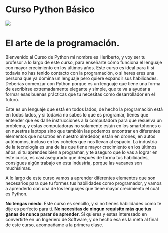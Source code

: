 # Curso Python Básico

![](https://camo.githubusercontent.com/fc5927c6a70ae6baaba9cc4bb9fb7911a60acf00f49a2723fbdc6257dfe450f2/68747470733a2f2f313030306d61726361732e6e65742f77702d636f6e74656e742f75706c6f6164732f323032302f31312f507974686f6e2d6c6f676f2e706e67)

# El arte de la programación.

Bienvenido al Curso de Python mi nombre es Heriberto, y voy ser tu profesor a lo largo de este curso, para enseñarte cómo funciona el lenguaje con mayor crecimiento en los últimos años. Este curso es ideal para ti si todavía no has tenido contacto con la programación, o si heres eres una persona que ya domina un lenguaje pero quiere expandir sus habilidades. Deberias comenzar con Python porque es un lenguaje que tiene una forma de escribirse extremadamente elegante y simple, que te va a ayudar a formar esas buenas prácticas que tu necesitas como desarrollador en el futuro.

Este es un lenguaje que está en todos lados, de hecho la programación está en todos lados, y si todavía no sabes lo que es programar, tienes que entender que es darle instrucciones a la computadora para que resuelva un problema, y estas computadoras no solamente están en los smartphones o en nuestras laptops sino que también las podemos encontrar en diferentes elementos que nosotros en nuestro alrededor, están en drones, en autos autónomos, incluso en los cohetes que nos llevan al espacio. La industria de la tecnología es una de las que tiene mayor crecimiento en los últimos años, si tu aprendes bien a programar, y te aseguro que lo vas a lograr en este curso, es casi asegurado que después de forma tus habilidades, consigues algún trabajo en esta industria, porque las vacanes son muchísimas.

A lo largo de este curso vamos a aprender diferentes elementos que son necesarios para que tu formes tus habilidades como programador, y vamos a aprenderlo con una de los lenguajes que tiene mayor crecimiento el cuál es Python.

**No tengas miedo**. Este curso es sencillo, y si no tienes habilidades como te dije es perfecto para ti. **No necesitas de ningun requisito más que tus ganas de nunca parar de aprender**. Si quieres y estas interesado en convertirte en un Ingeriero de Software, y de hecho esa es la meta al final de este curso, acompañame a la primera clase.